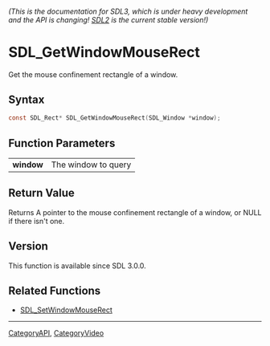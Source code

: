 ###### (This is the documentation for SDL3, which is under heavy development and the API is changing! [SDL2](https://wiki.libsdl.org/SDL2/) is the current stable version!)
# SDL_GetWindowMouseRect

Get the mouse confinement rectangle of a window.

## Syntax

```c
const SDL_Rect* SDL_GetWindowMouseRect(SDL_Window *window);

```

## Function Parameters

|                |                     |
| -------------- | ------------------- |
| **window**     | The window to query |

## Return Value

Returns A pointer to the mouse confinement rectangle of a window, or NULL
if there isn't one.

## Version

This function is available since SDL 3.0.0.

## Related Functions

* [SDL_SetWindowMouseRect](SDL_SetWindowMouseRect)

----
[CategoryAPI](CategoryAPI), [CategoryVideo](CategoryVideo)

